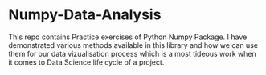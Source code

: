 # Numpy-Data-Analysis

This repo contains Practice exercises of Python Numpy Package.
I have demonstrated various methods available in this library and how we can use them for our data vizualisation process which is a most tideous work when it comes to Data Science life cycle of a project.
